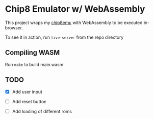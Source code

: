 # Chip8 Emulator w/ WebAssembly

This project wraps my [chip8emu](https://github.com/dustinbowers/chip8emu) with WebAssembly to be executed in-browser.

To see it in action, run `live-server` from the repo directory

## Compiling WASM

Run `make` to build main.wasm

## TODO

* [X] Add user input
* [ ] Add reset button
* [ ] Add loading of different roms

